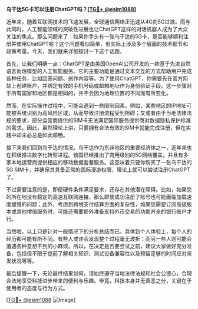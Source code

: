 **乌干达5G卡可以注册ChatGPT吗？[[TG💪+ @esim1088](https://t.me/s/esim1088)]**

近年来，随着互联网技术的飞速发展，全球通信网络正迅速从4G向5G过渡。而与此同时，人工智能领域的突破性进展也让ChatGPT这样的对话机器人成为了大众关注的焦点。那么问题来了：如果你手头有一张乌干达的5G卡，是否能够顺利注册并使用ChatGPT呢？这个问题看似简单，但实际上涉及多个层面的技术细节和政策考量。今天，我们就来详细探讨一下这个话题。

首先，让我们明确一点：ChatGPT是由美国OpenAI公司开发的一款基于先进自然语言处理模型的人工智能服务。它的主要功能是通过文本交互的方式帮助用户完成各种任务，比如回答问题、创作内容等。为了使用ChatGPT，你需要先在官方网站上创建账户，并绑定有效的手机号码或邮箱地址作为身份验证手段。这一步骤对于所有国家和地区都是相同的，并不会因为地理位置的不同而有所变化。

然而，在实际操作过程中，可能会遇到一些限制因素。例如，某些地区的IP地址可能被系统识别为高风险区域，从而导致注册流程受到阻碍；又或者由于当地法律法规的要求，部分运营商提供的SIM卡无法满足国际服务提供商对数据隐私保护标准的需求。因此，虽然理论上讲，只要拥有合法有效的SIM卡就能完成注册，但在实践中却未必总是如此顺畅。

接下来我们回到乌干达的情况。乌干达作为东非地区的重要经济体之一，近年来也在积极推进数字化转型进程。该国已经推出了商用级别的5G网络覆盖，并且有多家本地运营商提供相应的移动数据套餐服务。这意味着只要你购买了一张乌干达的5G SIM卡，并确保其具备正常的国际漫游权限，理论上就可以尝试注册ChatGPT了。

不过需要注意的是，即便硬件条件满足要求，还存在其他潜在障碍。比如，如果您的所在地没有稳定的高速互联网连接，那么即使成功注册了账号也可能面临加载速度缓慢的问题；此外，考虑到跨境支付结算方面的复杂性，如果您需要订阅高级版本或其他增值服务时，可能还需要额外准备支持外币交易的功能齐全的银行账户才行。

当然啦，以上只是针对一般情况下的分析总结而已。具体到个人体验上，每个人的经历都可能有所不同。有些人或许会发现整个过程毫无波折；而另一些人则可能会遭遇各种意想不到的小麻烦。所以，在决定是否要尝试之前，建议大家做好充分准备，包括但不限于提前了解相关知识、测试设备兼容性以及预留足够的时间应对突发状况等等。

最后提醒一下，无论最终结果如何，请始终遵守当地法律法规和社会公德心，合理合法地享受科技进步带来的便利与乐趣。毕竟，科技本身并无善恶之分，关键在于使用者的态度与行为方式。

[[TG💪+ @esim1088](https://t.me/s/esim1088) ![Image](https://i.postimg.cc/4NQfJmqS/Snipaste-2025-05-13-00-14-12.png)]